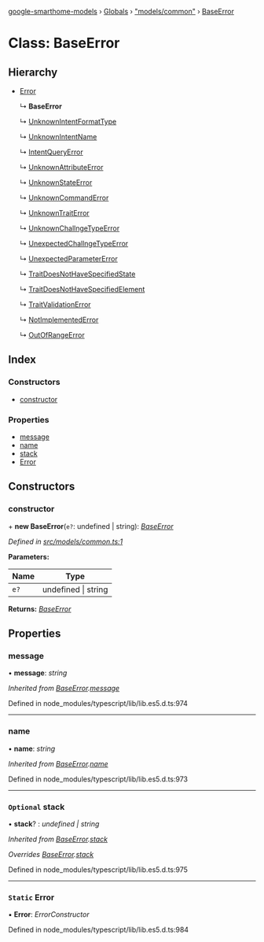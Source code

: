 [google-smarthome-models](../README.md) › [Globals](../globals.md) › ["models/common"](../modules/_models_common_.md) › [BaseError](_models_common_.baseerror.md)

# Class: BaseError

## Hierarchy

* [Error](_models_common_.baseerror.md#static-error)

  ↳ **BaseError**

  ↳ [UnknownIntentFormatType](_models_core_.unknownintentformattype.md)

  ↳ [UnknownIntentName](_models_core_.unknownintentname.md)

  ↳ [IntentQueryError](_models_core_.intentqueryerror.md)

  ↳ [UnknownAttributeError](_models_core_.unknownattributeerror.md)

  ↳ [UnknownStateError](_models_core_.unknownstateerror.md)

  ↳ [UnknownCommandError](_models_core_.unknowncommanderror.md)

  ↳ [UnknownTraitError](_models_core_.unknowntraiterror.md)

  ↳ [UnknownChallngeTypeError](_models_core_.unknownchallngetypeerror.md)

  ↳ [UnexpectedChallngeTypeError](_models_core_.unexpectedchallngetypeerror.md)

  ↳ [UnexpectedParameterError](_models_core_.unexpectedparametererror.md)

  ↳ [TraitDoesNotHaveSpecifiedState](_models_core_.traitdoesnothavespecifiedstate.md)

  ↳ [TraitDoesNotHaveSpecifiedElement](_models_core_.traitdoesnothavespecifiedelement.md)

  ↳ [TraitValidationError](_models_core_.traitvalidationerror.md)

  ↳ [NotImplementedError](_models_core_.notimplementederror.md)

  ↳ [OutOfRangeError](_models_core_.outofrangeerror.md)

## Index

### Constructors

* [constructor](_models_common_.baseerror.md#constructor)

### Properties

* [message](_models_common_.baseerror.md#message)
* [name](_models_common_.baseerror.md#name)
* [stack](_models_common_.baseerror.md#optional-stack)
* [Error](_models_common_.baseerror.md#static-error)

## Constructors

###  constructor

\+ **new BaseError**(`e?`: undefined | string): *[BaseError](_models_common_.baseerror.md)*

*Defined in [src/models/common.ts:1](https://github.com/galactic1969/google-smarthome-models/blob/633871f/src/models/common.ts#L1)*

**Parameters:**

Name | Type |
------ | ------ |
`e?` | undefined &#124; string |

**Returns:** *[BaseError](_models_common_.baseerror.md)*

## Properties

###  message

• **message**: *string*

*Inherited from [BaseError](_models_common_.baseerror.md).[message](_models_common_.baseerror.md#message)*

Defined in node_modules/typescript/lib/lib.es5.d.ts:974

___

###  name

• **name**: *string*

*Inherited from [BaseError](_models_common_.baseerror.md).[name](_models_common_.baseerror.md#name)*

Defined in node_modules/typescript/lib/lib.es5.d.ts:973

___

### `Optional` stack

• **stack**? : *undefined | string*

*Inherited from [BaseError](_models_common_.baseerror.md).[stack](_models_common_.baseerror.md#optional-stack)*

*Overrides [BaseError](_models_common_.baseerror.md).[stack](_models_common_.baseerror.md#optional-stack)*

Defined in node_modules/typescript/lib/lib.es5.d.ts:975

___

### `Static` Error

▪ **Error**: *ErrorConstructor*

Defined in node_modules/typescript/lib/lib.es5.d.ts:984

